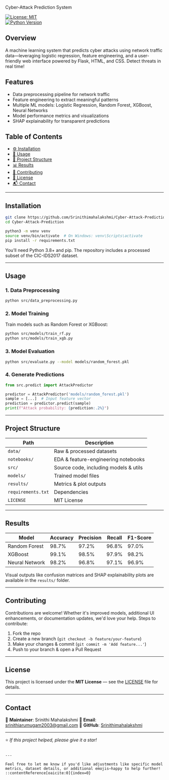  Cyber-Attack Prediction System

[![License: MIT](https://img.shields.io/badge/License-MIT-green.svg)](LICENSE)  
[![Python Version](https://img.shields.io/badge/Python-3.x-blue.svg)]()

##  Overview
A machine learning system that predicts cyber attacks using network traffic data—leveraging logistic regression, feature engineering, and a user-friendly web interface powered by Flask, HTML, and CSS. Detect threats in real time!

##  Features
-  Data preprocessing pipeline for network traffic  
-  Feature engineering to extract meaningful patterns  
-  Multiple ML models: Logistic Regression, Random Forest, XGBoost, Neural Networks  
-  Model performance metrics and visualizations  
-  SHAP explainability for transparent predictions

##  Table of Contents
- [⚙️ Installation](#-installation)  
- [🚀 Usage](#-usage)  
- [📁 Project Structure](#-project-structure)  
- [📊 Results](#-results)  
- [🤝 Contributing](#-contributing)  
- [📜 License](#-license)  
- [📬 Contact](#-contact)

---

##  Installation

```bash
git clone https://github.com/Srinithimahalakshmi/Cyber-Attack-Prediction.git
cd Cyber-Attack-Prediction

python3 -m venv venv
source venv/bin/activate  # On Windows: venv\Scripts\activate
pip install -r requirements.txt
````

You’ll need Python 3.8+ and pip. The repository includes a processed subset of the CIC-IDS2017 dataset.

---

## Usage

### 1. Data Preprocessing

```bash
python src/data_preprocessing.py
```

### 2. Model Training

Train models such as Random Forest or XGBoost:

```bash
python src/models/train_rf.py
python src/models/train_xgb.py
```

### 3. Model Evaluation

```bash
python src/evaluate.py --model models/random_forest.pkl
```

### 4. Generate Predictions

```python
from src.predict import AttackPredictor

predictor = AttackPredictor('models/random_forest.pkl')
sample = [...]  # Input feature vector
prediction = predictor.predict(sample)
print(f"Attack probability: {prediction:.2%}")
```

---

## Project Structure

| Path               | Description                           |
| ------------------ | ------------------------------------- |
| `data/`            | Raw & processed datasets              |
| `notebooks/`       | EDA & feature-engineering notebooks   |
| `src/`             | Source code, including models & utils |
| `models/`          | Trained model files                   |
| `results/`         | Metrics & plot outputs                |
| `requirements.txt` | Dependencies                          |
| `LICENSE`          | MIT License                           |

---

## Results

| Model          | Accuracy | Precision | Recall | F1-Score |
| -------------- | -------- | --------- | ------ | -------- |
| Random Forest  | 98.7%    | 97.2%     | 96.8%  | 97.0%    |
| XGBoost        | 99.1%    | 98.5%     | 97.9%  | 98.2%    |
| Neural Network | 98.2%    | 96.8%     | 97.1%  | 96.9%    |

Visual outputs like confusion matrices and SHAP explainability plots are available in the `results/` folder.

---

## Contributing

Contributions are welcome! Whether it's improved models, additional UI enhancements, or documentation updates, we'd love your help.
Steps to contribute:

1. Fork the repo
2. Create a new branch (`git checkout -b feature/your-feature`)
3. Make your changes & commit (`git commit -m 'Add feature...'`)
4. Push to your branch & open a Pull Request

---

## License

This project is licensed under the **MIT License** — see the [LICENSE](LICENSE) file for details.

---

## Contact

👤 **Maintainer**: Srinithi Mahalakshmi
📧 **Email**: [srinithiarumugam2003@gmail.com](mailto:your.email@example.com)
🔗 **GitHub**: [Srinithimahalakshmi](https://github.com/Srinithimahalakshmi)

---

⭐ *If this project helped, please give it a star!*

```

---

Feel free to let me know if you'd like adjustments like specific model metrics, dataset details, or additional emojis—happy to help further!
::contentReference[oaicite:0]{index=0}
```
